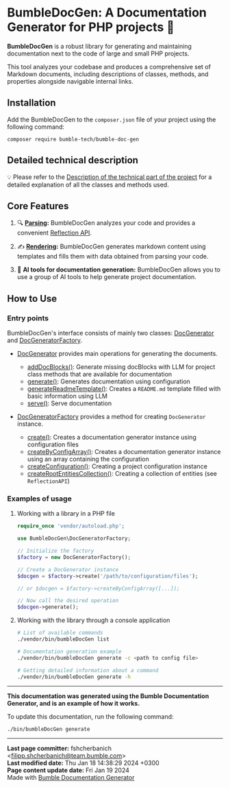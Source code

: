 # BumbleDocGen: A Documentation Generator for PHP projects 🐝

**BumbleDocGen** is a robust library for generating and maintaining documentation next to the code of large and small PHP projects.

This tool analyzes your codebase and produces a comprehensive set of Markdown documents, including descriptions of classes, methods, and properties alongside navigable internal links.

## Installation

Add the BumbleDocGen to the `composer.json` file of your project using the following command:

```console
composer require bumble-tech/bumble-doc-gen
```

## Detailed technical description

💡 Please refer to the [Description of the technical part of the project](/docs/tech/readme.md) for a detailed explanation of all the classes and methods used.

## Core Features

1. 🔍 **[Parsing](/docs/tech/02_parser/readme.md):**
  BumbleDocGen analyzes your code and provides a convenient [Reflection API](/docs/tech/02_parser/reflectionApi/readme.md).

2. ✍️ **[Rendering](/docs/tech/03_renderer/readme.md):**
  BumbleDocGen generates markdown content using templates and fills them with data obtained from parsing your code.

3. 🧠 **AI tools for documentation generation:**
  BumbleDocGen allows you to use a group of AI tools to help generate project documentation.

## How to Use

### Entry points

BumbleDocGen's interface consists of mainly two classes: [DocGenerator](classes/DocGenerator.md) and [DocGeneratorFactory](classes/DocGeneratorFactory.md).

- [DocGenerator](classes/DocGenerator.md) provides main operations for generating the documents.

    - [addDocBlocks()](classes/DocGenerator.md#madddocblocks): Generate missing docBlocks with LLM for project class methods that are available for documentation
    - [generate()](classes/DocGenerator.md#mgenerate): Generates documentation using configuration
    - [generateReadmeTemplate()](classes/DocGenerator.md#mgeneratereadmetemplate): Creates a `README.md` template filled with basic information using LLM
    - [serve()](classes/DocGenerator.md#mserve): Serve documentation

- [DocGeneratorFactory](classes/DocGeneratorFactory.md) provides a method for creating `DocGenerator` instance.

    - [create()](classes/DocGeneratorFactory.md#mcreate): Creates a documentation generator instance using configuration files
    - [createByConfigArray()](classes/DocGeneratorFactory.md#mcreatebyconfigarray): Creates a documentation generator instance using an array containing the configuration
    - [createConfiguration()](classes/DocGeneratorFactory.md#mcreateconfiguration): Creating a project configuration instance
    - [createRootEntitiesCollection()](classes/DocGeneratorFactory.md#mcreaterootentitiescollection): Creating a collection of entities (see `ReflectionAPI`)

### Examples of usage

1) Working with a library in a PHP file
    ```php
    require_once 'vendor/autoload.php';

    use BumbleDocGen\DocGeneratorFactory;

    // Initialize the factory
    $factory = new DocGeneratorFactory();

    // Create a DocGenerator instance
    $docgen = $factory->create('/path/to/configuration/files');

    // or $docgen = $factory->createByConfigArray([...]);

    // Now call the desired operation
    $docgen->generate();
    ```
2) Working with the library through a console application
    ```bash
    # List of available commands
    ./vendor/bin/bumbleDocGen list

    # Documentation generation example
    ./vendor/bin/bumbleDocGen generate -c <path to config file>

    # Getting detailed information about a command
    ./vendor/bin/bumbleDocGen generate -h
    ```

------------------

**This documentation was generated using the Bumble Documentation Generator, and is an example of how it works.**

To update this documentation, run the following command:

```console
./bin/bumbleDocGen generate
```


---

**Last page committer:** fshcherbanich &lt;filipp.shcherbanich@team.bumble.com&gt;<br>**Last modified date:**   Thu Jan 18 14:38:29 2024 +0300<br>**Page content update date:** Fri Jan 19 2024<br>Made with [Bumble Documentation Generator](https://github.com/bumble-tech/bumble-doc-gen/blob/master/docs/README.md)